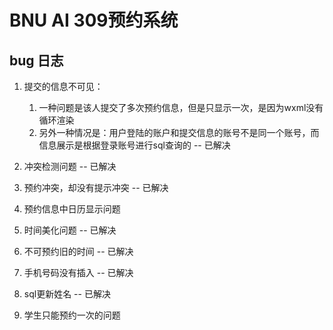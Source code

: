 # BNU AI 309预约系统


## bug 日志

1. 提交的信息不可见：
   1. 一种问题是该人提交了多次预约信息，但是只显示一次，是因为wxml没有循环渲染
   2. 另外一种情况是：用户登陆的账户和提交信息的账号不是同一个账号，而信息展示是根据登录账号进行sql查询的   -- 已解决

2. 冲突检测问题   -- 已解决

3. 预约冲突，却没有提示冲突   -- 已解决

4. 预约信息中日历显示问题

5. 时间美化问题         -- 已解决

6. 不可预约旧的时间     -- 已解决

7. 手机号码没有插入     -- 已解决

8. sql更新姓名          -- 已解决

9. 学生只能预约一次的问题
